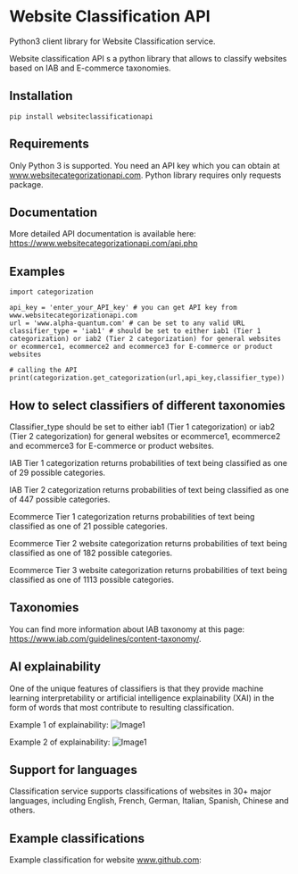 # Website Classification API

Python3 client library for Website Classification service. 

Website classification API s a python library that allows to classify websites based on IAB and E-commerce taxonomies. 

## Installation 
```
pip install websiteclassificationapi
```
## Requirements

Only Python 3 is supported. You need an API key which you can obtain at www.websitecategorizationapi.com. 
Python library requires only requests package. 

## Documentation 

More detailed API documentation is available here: https://www.websitecategorizationapi.com/api.php

## Examples 

```
import categorization

api_key = 'enter_your_API_key' # you can get API key from www.websitecategorizationapi.com
url = 'www.alpha-quantum.com' # can be set to any valid URL
classifier_type = 'iab1' # should be set to either iab1 (Tier 1 categorization) or iab2 (Tier 2 categorization) for general websites or ecommerce1, ecommerce2 and ecommerce3 for E-commerce or product websites

# calling the API
print(categorization.get_categorization(url,api_key,classifier_type))
```

## How to select classifiers of different taxonomies

Classifier_type should be set to either iab1 (Tier 1 categorization) or iab2 (Tier 2 categorization) for general websites or ecommerce1, ecommerce2 and ecommerce3 for E-commerce or product websites. 

IAB Tier 1 categorization returns probabilities of text being classified as one of 29 possible categories.

IAB Tier 2 categorization returns probabilities of text being classified as one of 447 possible categories.

Ecommerce Tier 1 categorization returns probabilities of text being classified as one of 21 possible categories.

Ecommerce Tier 2 website categorization returns probabilities of text being classified as one of 182 possible categories.

Ecommerce Tier 3 website categorization returns probabilities of text being classified as one of 1113 possible categories.

## Taxonomies

You can find more information about IAB taxonomy at this page: https://www.iab.com/guidelines/content-taxonomy/. 

## AI explainability

One of the unique features of classifiers is that they provide machine learning interpretability or artificial intelligence explainability (XAI) in the form of words that most contribute to resulting classification. 

Example 1 of explainability: 
![Image1](https://www.websitecategorizationapi.com/product_categorization.png)

Example 2 of explainability: 
![Image1](https://www.websitecategorizationapi.com/productcategorizationnew1.jpg)

## Support for languages

Classification service supports classifications of websites in 30+ major languages, including English, French, German, Italian, Spanish, Chinese and others.  

## Example classifications

Example classification for website www.github.com:
